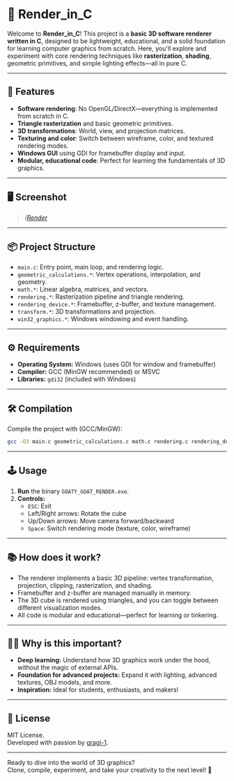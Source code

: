 # 🦄 Render_in_C

Welcome to **Render_in_C**!
This project is a **basic 3D software renderer written in C**, designed to be lightweight, educational, and a solid foundation for learning computer graphics from scratch. Here, you'll explore and experiment with core rendering techniques like **rasterization**, **shading**, geometric primitives, and simple lighting effects—all in pure C.

---

## 🚀 Features

- **Software rendering**: No OpenGL/DirectX—everything is implemented from scratch in C.
- **Triangle rasterization** and basic geometric primitives.
- **3D transformations**: World, view, and projection matrices.
- **Texturing and color**: Switch between wireframe, color, and textured rendering modes.
- **Windows GUI** using GDI for framebuffer display and input.
- **Modular, educational code**: Perfect for learning the fundamentals of 3D graphics.

---

## 🖥️ Screenshot

> *([Render](https://github.com/gragi-1/Render_in_C/blob/main/Render3D.gif)*

---

## 📦 Project Structure

- `main.c`: Entry point, main loop, and rendering logic.
- `geometric_calculations.*`: Vertex operations, interpolation, and geometry.
- `math.*`: Linear algebra, matrices, and vectors.
- `rendering.*`: Rasterization pipeline and triangle rendering.
- `rendering_device.*`: Framebuffer, z-buffer, and texture management.
- `transform.*`: 3D transformations and projection.
- `win32_graphics.*`: Windows windowing and event handling.

---

## ⚙️ Requirements

- **Operating System:** Windows (uses GDI for window and framebuffer)
- **Compiler:** GCC (MinGW recommended) or MSVC
- **Libraries:** `gdi32` (included with Windows)

---

## 🛠️ Compilation

Compile the project with (GCC/MinGW):

```sh
gcc -O3 main.c geometric_calculations.c math.c rendering.c rendering_device.c transform.c win32_graphics.c -o GOATY_GOAT_RENDER.exe -lgdi32
```

---

## 🕹️ Usage

1. **Run** the binary `GOATY_GOAT_RENDER.exe`.
2. **Controls:**
   - `ESC`: Exit
   - Left/Right arrows: Rotate the cube
   - Up/Down arrows: Move camera forward/backward
   - `Space`: Switch rendering mode (texture, color, wireframe)

---

## 📚 How does it work?

- The renderer implements a basic 3D pipeline: vertex transformation, projection, clipping, rasterization, and shading.
- Framebuffer and z-buffer are managed manually in memory.
- The 3D cube is rendered using triangles, and you can toggle between different visualization modes.
- All code is modular and educational—perfect for learning or tinkering.

---

## 🧑‍💻 Why is this important?

- **Deep learning:** Understand how 3D graphics work under the hood, without the magic of external APIs.
- **Foundation for advanced projects:** Expand it with lighting, advanced textures, OBJ models, and more.
- **Inspiration:** Ideal for students, enthusiasts, and makers!

---

## 📝 License

MIT License.  
Developed with passion by [gragi-1](https://github.com/gragi-1).

---

Ready to dive into the world of 3D graphics?  
Clone, compile, experiment, and take your creativity to the next level! 🚀
